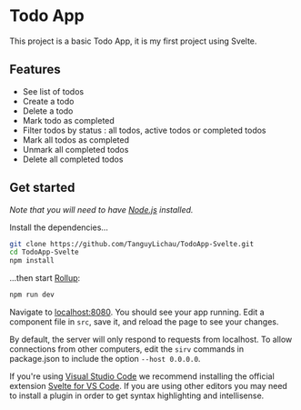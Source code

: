# Todo App

This project is a basic Todo App, it is my first project using Svelte.

## Features

- See list of todos
- Create a todo
- Delete a todo
- Mark todo as completed
- Filter todos by status : all todos, active todos or completed todos
- Mark all todos as completed
- Unmark all completed todos
- Delete all completed todos

## Get started

_Note that you will need to have [Node.js](https://nodejs.org) installed._

Install the dependencies...

```bash
git clone https://github.com/TanguyLichau/TodoApp-Svelte.git
cd TodoApp-Svelte
npm install
```

...then start [Rollup](https://rollupjs.org):

```bash
npm run dev
```

Navigate to [localhost:8080](http://localhost:8080). You should see your app running. Edit a component file in `src`, save it, and reload the page to see your changes.

By default, the server will only respond to requests from localhost. To allow connections from other computers, edit the `sirv` commands in package.json to include the option `--host 0.0.0.0`.

If you're using [Visual Studio Code](https://code.visualstudio.com/) we recommend installing the official extension [Svelte for VS Code](https://marketplace.visualstudio.com/items?itemName=svelte.svelte-vscode). If you are using other editors you may need to install a plugin in order to get syntax highlighting and intellisense.
